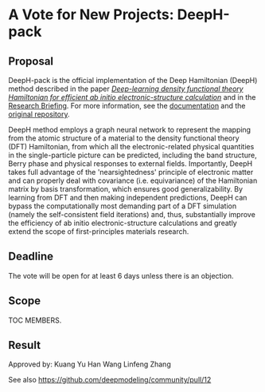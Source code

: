 # A Vote for New Projects: DeepH-pack

## Proposal

DeepH-pack is the official implementation of the Deep Hamiltonian (DeepH) method described in the paper [*Deep-learning density functional theory Hamiltonian for efficient ab initio electronic-structure calculation*](https://www.nature.com/articles/s43588-022-00265-6) and in the [Research Briefing](https://www.nature.com/articles/s43588-022-00270-9). For more information, see the [documentation](https://deeph-pack.readthedocs.io) and the [original repository](https://github.com/mzjb/DeepH-pack).

DeepH method employs a graph neural network to represent the mapping from the atomic structure of a material to the density functional theory (DFT) Hamiltonian, from which all the electronic-related physical quantities in the single-particle picture can be predicted, including the band structure, Berry phase and physical responses to external fields. Importantly, DeepH takes full advantage of the 'nearsightedness' principle of electronic matter and can properly deal with covariance (i.e. equivariance) of the Hamiltonian matrix by basis transformation, which ensures good generalizability. By learning from DFT and then making independent predictions, DeepH can bypass the computationally most demanding part of a DFT simulation (namely the self-consistent field iterations) and, thus, substantially improve the efficiency of ab initio electronic-structure calculations and greatly extend the scope of first-principles materials research.

## Deadline

The vote will be open for at least 6 days unless there is an objection.

## Scope

TOC MEMBERS.

## Result

Approved by:
Kuang Yu
Han Wang
Linfeng Zhang

See also https://github.com/deepmodeling/community/pull/12 
